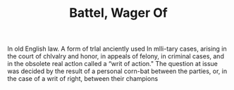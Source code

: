 ---
title: Battel, Wager Of
permalink: "/definitions/battel-wager-of.html"
body: In old English law. A form of trlal anciently used In mlli-tary cases, arising
  in the court of chlvalry and honor, in appeals of felony, in criminal cases, and
  in the obsolete real actlon called a “writ of action." The question at issue was
  decided by the result of a personal corn-bat between the parties, or, in the case
  of a writ of right, between their champions
published_at: '2018-07-07'
layout: post
---